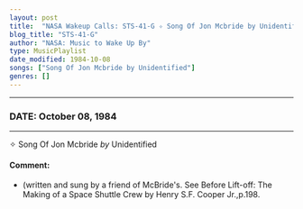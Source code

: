 ```yaml
---
layout: post
title:  "NASA Wakeup Calls: STS-41-G ✧ Song Of Jon Mcbride by Unidentified ✫ October 08, 1984"
blog_title: "STS-41-G"
author: "NASA: Music to Wake Up By"
type: MusicPlaylist
date_modified: 1984-10-08
songs: ["Song Of Jon Mcbride by Unidentified"]
genres: []
---
```


----
### DATE: October 08, 1984
----
✧ Song Of Jon Mcbride *by* Unidentified  

#### Comment:
* (written and sung by a friend of McBride's. See Before Lift-off: The Making of a Space Shuttle Crew by Henry S.F. Cooper Jr.,p.198.



<br/>
<center>
	<a target="_blank"
	   href="https://twitter.com/intent/tweet?hashtags=Space,NASA,Playlist,NASAWakeupCalls,SpaceProgram&text=🚀 {{ page.author}}, '{{ page.songs.first }}' {{ page.title }}, {{ site.url }}{{ page.url }}&via=nasawakeupcalls"><i class="fab fa-twitter" title="Tweet this page" alt="Tweet this page" style="font-size: 1.3em;"></i></a>
	&nbsp; 	<i class="fas fa-user-astronaut" style="font-size: 1.5em;"></i> &nbsp;
    <a id="custom_amazon_link"
       type="amzn" search="#"
       category="popular music">
    <i class="fab fa-amazon" style="font-size: 1.3em;"></i></a>
</center>

<!-- Randomly resolve an individual entry from a song array -->
<script src="/assets/javascript/seedrandom.min.js"></script>
<script>
  var wake_me_up = ["Song Of Jon Mcbride by Unidentified"];
  var prng = new Math.seedrandom();
  function randomSong() {
    song = wake_me_up[Math.floor(Math.random() * wake_me_up.length)];
    var amazon_link = document.getElementById("custom_amazon_link");
    amazon_link.setAttribute("search", song);
  }
  window.onload = randomSong();
</script>
